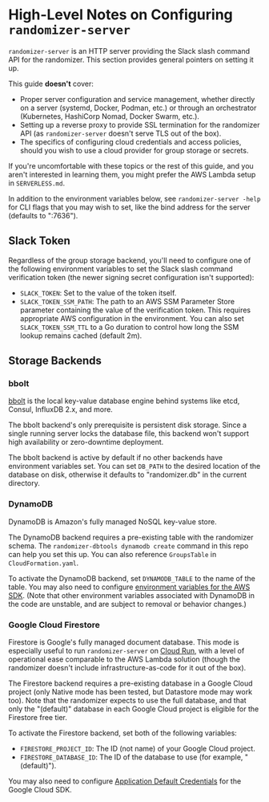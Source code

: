 # High-Level Notes on Configuring `randomizer-server`

`randomizer-server` is an HTTP server providing the Slack slash command API for
the randomizer. This section provides general pointers on setting it up.

This guide **doesn't** cover:

- Proper server configuration and service management, whether directly on a
  server (systemd, Docker, Podman, etc.) or through an orchestrator
  (Kubernetes, HashiCorp Nomad, Docker Swarm, etc.).
- Setting up a reverse proxy to provide SSL termination for the randomizer API
  (as `randomizer-server` doesn't serve TLS out of the box).
- The specifics of configuring cloud credentials and access policies, should
  you wish to use a cloud provider for group storage or secrets.

If you're uncomfortable with these topics or the rest of this guide, and you
aren't interested in learning them, you might prefer the AWS Lambda setup in
`SERVERLESS.md`.

In addition to the environment variables below, see `randomizer-server -help`
for CLI flags that you may wish to set, like the bind address for the server
(defaults to ":7636").

## Slack Token

Regardless of the group storage backend, you'll need to configure one of the
following environment variables to set the Slack slash command verification
token (the newer signing secret configuration isn't supported):

- `SLACK_TOKEN`: Set to the value of the token itself.
- `SLACK_TOKEN_SSM_PATH`: The path to an AWS SSM Parameter Store parameter
  containing the value of the verification token. This requires appropriate AWS
  configuration in the environment. You can also set `SLACK_TOKEN_SSM_TTL` to a
  Go duration to control how long the SSM lookup remains cached (default 2m).

## Storage Backends

### bbolt

[bbolt][bbolt] is the local key-value database engine behind systems like etcd,
Consul, InfluxDB 2.x, and more.

The bbolt backend's only prerequisite is persistent disk storage. Since a
single running server locks the database file, this backend won't support high
availability or zero-downtime deployment.

The bbolt backend is active by default if no other backends have environment
variables set. You can set `DB_PATH` to the desired location of the database on
disk, otherwise it defaults to "randomizer.db" in the current directory.

[bbolt]: https://go.etcd.io/bbolt

### DynamoDB

DynamoDB is Amazon's fully managed NoSQL key-value store.

The DynamoDB backend requires a pre-existing table with the randomizer schema.
The `randomizer-dbtools dynamodb create` command in this repo can help you set
this up. You can also reference `GroupsTable` in `CloudFormation.yaml`.

To activate the DynamoDB backend, set `DYNAMODB_TABLE` to the name of the
table. You may also need to configure [environment variables for the AWS
SDK][AWS vars]. (Note that other environment variables associated with DynamoDB
in the code are unstable, and are subject to removal or behavior changes.)

[AWS vars]: https://docs.aws.amazon.com/cli/latest/userguide/cli-configure-envvars.html

### Google Cloud Firestore

Firestore is Google's fully managed document database. This mode is especially
useful to run `randomizer-server` on [Cloud Run][Cloud Run], with a level of
operational ease comparable to the AWS Lambda solution (though the randomizer
doesn't include infrastructure-as-code for it out of the box).

The Firestore backend requires a pre-existing database in a Google Cloud
project (only Native mode has been tested, but Datastore mode may work too).
Note that the randomizer expects to use the full database, and that only the
"(default)" database in each Google Cloud project is eligible for the Firestore
free tier.

To activate the Firestore backend, set both of the following variables:

- `FIRESTORE_PROJECT_ID`: The ID (not name) of your Google Cloud project.
- `FIRESTORE_DATABASE_ID`: The ID of the database to use (for example,
  "(default)").

You may also need to configure [Application Default Credentials][ADC] for the
Google Cloud SDK.

[Cloud Run]: https://cloud.google.com/run
[ADC]: https://cloud.google.com/docs/authentication/application-default-credentials
